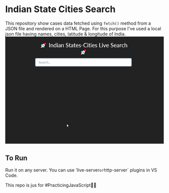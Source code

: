 # Indian State Cities Search
This repository show cases data fetched using `fetch()` method from a JSON file and rendered on a HTML Page. For this purpose I've used a local json file having names, cities, latitude & longitude of India. 
![](screenshot.gif)

## To Run
Run it on any server. You can use 'live-server` or `http-server` plugins in VS Code. 

This repo is jus for #PracticingJavaScript👨‍💻